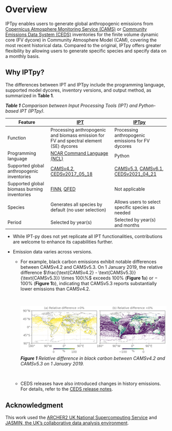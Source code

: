 # Overview

IPTpy enables users to generate global anthropogenic emissions from [Copernicus Atmosphere Monitoring Service (CAMS)](https://atmosphere.copernicus.eu) or [Community Emissions Data System (CEDS)](https://www.pnnl.gov/projects/ceds) inventories for the finite volume dynamic core (FV dycore) in Community Atmosphere Model (CAM), covering the most recent historical data. Compared to the original, IPTpy offers greater flexibility by allowing users to generate specific species and specify data on a monthly basis. 

## Why IPTpy?

The differences between IPT and IPTpy include the programming language, supported model dycores, inventory versions, and output method, as summarized in **Table 1**. 

***Table 1** Comparison between Input Processing Tools (IPT) and Python-based IPT (IPTpy).* 

| Feature                                      | [IPT](https://github.com/NCAR/IPT)                           | [IPTpy](https://github.com/envdes/IPTpy)                     |
| -------------------------------------------- | ------------------------------------------------------------ | ------------------------------------------------------------ |
| Function                                     | Processing anthropogenic and biomass emission for FV and spectral element (SE) dycores | Processing anthropogenic emissions for FV dycores            |
| Programming language                         | [NCAR Command Language (NCL)](https://www.ncl.ucar.edu/)     | Python                                                       |
| Supported global anthropogenic inventories   | [CAMSv4.2](https://ads.atmosphere.copernicus.eu/datasets/cams-global-emission-inventories?tab=overview), [CEDSv2017_05_18](https://doi.org/10.5194/gmd-11-369-2018) | [CAMSv5.3](https://permalink.aeris-data.fr/CAMS-GLOB-ANT), [CAMSv6.1](https://eccad.sedoo.fr/#/metadata/479), [CEDSv2021_04_21](https://data.pnnl.gov/dataset/CEDS-4-21-21) |
| Supported global biomass burning inventories | [FINN](https://www2.acom.ucar.edu/modeling/finn-fire-inventory-ncar), [QFED](https://gmao.gsfc.nasa.gov/research/science_snapshots/global_fire_emissions.php#:~:text=The%20Quick%20Fire%20Emissions%20Dataset%20%28QFED%29%20was%20developed,Observing%20System%20%28GEOS%29%20modeling%20and%20data%20assimilation%20systems.) | Not applicable                                               |
| Species                                      | Generates all species by default (no user selection)         | Allows users to select specific species as needed            |
| Period                                       | Selected by year(s)                                          | Selected by year(s) and months                               |

- While IPT-py does not yet replicate all IPT functionalities, contributions are welcome to enhance its capabilities further.

- Emission data varies across versions. 
  - For example, black carbon emissions exhibit notable differences between CAMSv4.2 and CAMSv5.3. On 1 January 2019, the relative difference $\frac{\text{CAMSv4.2} - \text{CAMSv5.3}}{\text{CAMSv5.3}} \times 100\%$​ exceeds 100% (**Figure 1**a) or $-$​​100% (**Figure 1**b), indicating that CAMSv5.3 reports substantially lower emissions than CAMSv4.2. 
  
    <br>
  
    ![diff](../_static/images/others/diff.png)***Figure 1** Relative difference in black carbon between CAMSv4.2 and CAMSv5.3 on 1 January 2019.*
  
    <br>
  
  - CEDS releases have also introduced changes in history emissions. For details, refer to the [CEDS release notes](https://github.com/JGCRI/CEDS/wiki/Release-Notes). 




## Acknowledgment

This work used the [ARCHER2 UK National Supercomputing Service](https://www.archer2.ac.uk) and [JASMIN, the UK’s collaborative data analysis environment](https://www.jasmin.ac.uk).
